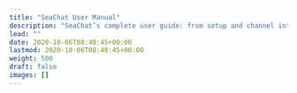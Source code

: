 ```yaml
---
title: "SeaChat User Manual"
description: "SeaChat’s complete user guide: from setup and channel integrations to advanced AI features for optimal productivity."
lead: ""
date: 2020-10-06T08:48:45+00:00
lastmod: 2020-10-06T08:48:45+00:00
weight: 500
draft: false
images: []
---
```

